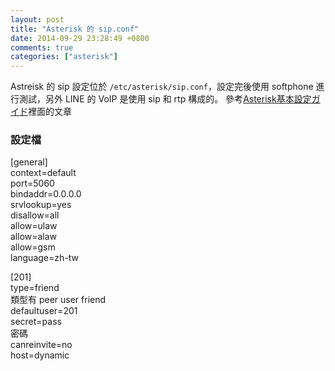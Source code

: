 ```yaml
---
layout: post
title: "Asterisk 的 sip.conf"
date: 2014-09-29 23:28:49 +0800
comments: true
categories: ["asterisk"]
---
```


<!-- more -->

Astreisk 的 sip 設定位於 `/etc/asterisk/sip.conf`，設定完後使用 softphone 進行測試，另外 LINE 的 VoIP 是使用 sip 和 rtp 構成的。
參考[Asterisk基本設定ガイド]裡面的文章

### 設定檔

[general]  
context=default  
port=5060  
bindaddr=0.0.0.0  
srvlookup=yes  
disallow=all  
allow=ulaw  
allow=alaw  
allow=gsm  
language=zh-tw 

[201]  
type=friend  
類型有 peer user friend  
defaultuser=201  
secret=pass  
密碼  
canreinvite=no  
host=dynamic  



[Asterisk基本設定ガイド]:http://www.st-asterisk.com/